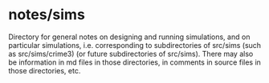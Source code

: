 notes/sims
=======

Directory for general notes on designing and running simulations, and on
particular simulations, i.e. corresponding to subdirectories of src/sims
(such as src/sims/crime3) (or future subdirectories of src/sims).  There
may also be information in md files in those directories, in comments in
source files in those directories, etc.
